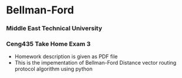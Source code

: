 # Bellman-Ford
### Middle East Technical University 
### Ceng435 Take Home Exam 3
- Homework description is given as PDF file
- This is the impementation of Bellman-Ford Distance vector routing protocol algorithm using python 
